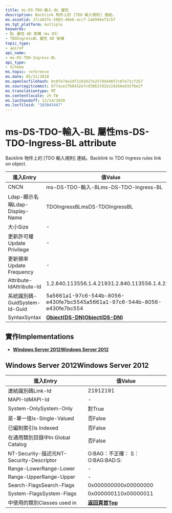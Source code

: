 ```yaml
---
title: ms-DS-TDO-輸入-BL 屬性
description: Backlink 物件上的 [TDO 輸入規則] 連結。
ms.assetid: 27ca02fe-5803-49e6-acc7-2a6946e72c5f
ms.tgt_platform: multiple
keywords:
- BL 屬性 AD 架構（ms DS）
- TDOIngressBL 屬性 AD 架構
topic_type:
- apiref
api_name:
- ms-DS-TDO-Ingress-BL
api_type:
- Schema
ms.topic: reference
ms.date: 05/31/2018
ms.openlocfilehash: 0c0fe74a1df1193d27e257dd44037c07e71cf357
ms.sourcegitcommit: b77ace27b0432e7cd3863191b11926be032fbe2f
ms.translationtype: MT
ms.contentlocale: zh-TW
ms.lasthandoff: 12/14/2020
ms.locfileid: "103845447"
---
```

# <a name="ms-ds-tdo-ingress-bl-attribute"></a><span data-ttu-id="819a8-105">ms-DS-TDO-輸入-BL 屬性</span><span class="sxs-lookup"><span data-stu-id="819a8-105">ms-DS-TDO-Ingress-BL attribute</span></span>

<span data-ttu-id="819a8-106">Backlink 物件上的 [TDO 輸入規則] 連結。</span><span class="sxs-lookup"><span data-stu-id="819a8-106">Backlink to TDO Ingress rules link on object.</span></span>



| <span data-ttu-id="819a8-107">進入</span><span class="sxs-lookup"><span data-stu-id="819a8-107">Entry</span></span> | <span data-ttu-id="819a8-108">值</span><span class="sxs-lookup"><span data-stu-id="819a8-108">Value</span></span> |
|-------------------|-----------------------------------------|
| <span data-ttu-id="819a8-109">CN</span><span class="sxs-lookup"><span data-stu-id="819a8-109">CN</span></span>                | <span data-ttu-id="819a8-110">ms-DS-TDO-輸入-BL</span><span class="sxs-lookup"><span data-stu-id="819a8-110">ms-DS-TDO-Ingress-BL</span></span>                    |
| <span data-ttu-id="819a8-111">Ldap-顯示名稱</span><span class="sxs-lookup"><span data-stu-id="819a8-111">Ldap-Display-Name</span></span> | <span data-ttu-id="819a8-112">TDOIngressBL</span><span class="sxs-lookup"><span data-stu-id="819a8-112">msDS-TDOIngressBL</span></span>                       |
| <span data-ttu-id="819a8-113">大小</span><span class="sxs-lookup"><span data-stu-id="819a8-113">Size</span></span>              | \-                                      |
| <span data-ttu-id="819a8-114">更新許可權</span><span class="sxs-lookup"><span data-stu-id="819a8-114">Update Privilege</span></span>  | \-                                      |
| <span data-ttu-id="819a8-115">更新頻率</span><span class="sxs-lookup"><span data-stu-id="819a8-115">Update Frequency</span></span>  | \-                                      |
| <span data-ttu-id="819a8-116">Attribute-Id</span><span class="sxs-lookup"><span data-stu-id="819a8-116">Attribute-Id</span></span>      | <span data-ttu-id="819a8-117">1.2.840.113556.1.4.2193</span><span class="sxs-lookup"><span data-stu-id="819a8-117">1.2.840.113556.1.4.2193</span></span>                 |
| <span data-ttu-id="819a8-118">系統識別碼-Guid</span><span class="sxs-lookup"><span data-stu-id="819a8-118">System-Id-Guid</span></span>    | <span data-ttu-id="819a8-119">5a5661a1-97c6-544b-8056-e430fe7bc554</span><span class="sxs-lookup"><span data-stu-id="819a8-119">5a5661a1-97c6-544b-8056-e430fe7bc554</span></span>    |
| <span data-ttu-id="819a8-120">Syntax</span><span class="sxs-lookup"><span data-stu-id="819a8-120">Syntax</span></span>            | [<span data-ttu-id="819a8-121">**Object(DS-DN)**</span><span class="sxs-lookup"><span data-stu-id="819a8-121">**Object(DS-DN)**</span></span>](s-object-ds-dn.md) |



## <a name="implementations"></a><span data-ttu-id="819a8-122">實作</span><span class="sxs-lookup"><span data-stu-id="819a8-122">Implementations</span></span>

-   [<span data-ttu-id="819a8-123">**Windows Server 2012**</span><span class="sxs-lookup"><span data-stu-id="819a8-123">**Windows Server 2012**</span></span>](#windows-server-2012)

## <a name="windows-server-2012"></a><span data-ttu-id="819a8-124">Windows Server 2012</span><span class="sxs-lookup"><span data-stu-id="819a8-124">Windows Server 2012</span></span>



| <span data-ttu-id="819a8-125">進入</span><span class="sxs-lookup"><span data-stu-id="819a8-125">Entry</span></span> | <span data-ttu-id="819a8-126">值</span><span class="sxs-lookup"><span data-stu-id="819a8-126">Value</span></span> |
|------------------------|---------------------------------|
| <span data-ttu-id="819a8-127">連結識別碼</span><span class="sxs-lookup"><span data-stu-id="819a8-127">Link-Id</span></span>                | <span data-ttu-id="819a8-128">2191</span><span class="sxs-lookup"><span data-stu-id="819a8-128">2191</span></span>                            |
| <span data-ttu-id="819a8-129">MAPI-Id</span><span class="sxs-lookup"><span data-stu-id="819a8-129">MAPI-Id</span></span>                | \-                              |
| <span data-ttu-id="819a8-130">System-Only</span><span class="sxs-lookup"><span data-stu-id="819a8-130">System-Only</span></span>            | <span data-ttu-id="819a8-131">對</span><span class="sxs-lookup"><span data-stu-id="819a8-131">True</span></span>                            |
| <span data-ttu-id="819a8-132">是-單一值</span><span class="sxs-lookup"><span data-stu-id="819a8-132">Is-Single-Valued</span></span>       | <span data-ttu-id="819a8-133">否</span><span class="sxs-lookup"><span data-stu-id="819a8-133">False</span></span>                           |
| <span data-ttu-id="819a8-134">已編制索引</span><span class="sxs-lookup"><span data-stu-id="819a8-134">Is Indexed</span></span>             | <span data-ttu-id="819a8-135">否</span><span class="sxs-lookup"><span data-stu-id="819a8-135">False</span></span>                           |
| <span data-ttu-id="819a8-136">在通用類別目錄中</span><span class="sxs-lookup"><span data-stu-id="819a8-136">In Global Catalog</span></span>      | <span data-ttu-id="819a8-137">否</span><span class="sxs-lookup"><span data-stu-id="819a8-137">False</span></span>                           |
| <span data-ttu-id="819a8-138">NT-Security-描述元</span><span class="sxs-lookup"><span data-stu-id="819a8-138">NT-Security-Descriptor</span></span> | <span data-ttu-id="819a8-139">O:BAG：不正確： S：</span><span class="sxs-lookup"><span data-stu-id="819a8-139">O:BAG:BAD:S:</span></span>                    |
| <span data-ttu-id="819a8-140">Range-Lower</span><span class="sxs-lookup"><span data-stu-id="819a8-140">Range-Lower</span></span>            | \-                              |
| <span data-ttu-id="819a8-141">Range-Upper</span><span class="sxs-lookup"><span data-stu-id="819a8-141">Range-Upper</span></span>            | \-                              |
| <span data-ttu-id="819a8-142">Search-Flags</span><span class="sxs-lookup"><span data-stu-id="819a8-142">Search-Flags</span></span>           | <span data-ttu-id="819a8-143">0x00000000</span><span class="sxs-lookup"><span data-stu-id="819a8-143">0x00000000</span></span>                      |
| <span data-ttu-id="819a8-144">System-Flags</span><span class="sxs-lookup"><span data-stu-id="819a8-144">System-Flags</span></span>           | <span data-ttu-id="819a8-145">0x00000011</span><span class="sxs-lookup"><span data-stu-id="819a8-145">0x00000011</span></span>                      |
| <span data-ttu-id="819a8-146">中使用的類別</span><span class="sxs-lookup"><span data-stu-id="819a8-146">Classes used in</span></span>        | [<span data-ttu-id="819a8-147">**返回頁首**</span><span class="sxs-lookup"><span data-stu-id="819a8-147">**Top**</span></span>](c-top.md)<br/> |



 

 





